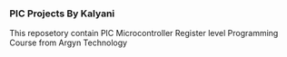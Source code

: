 ### PIC Projects By Kalyani 

This reposetory contain PIC Microcontroller Register level Programming Course from Argyn Technology